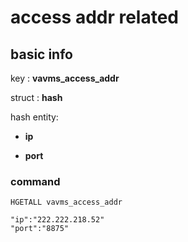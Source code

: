 # access addr related 

## basic info

key : **vavms_access_addr** 

struct : **hash** 

hash entity:

* **ip**

* **port**

### command 

`HGETALL vavms_access_addr`

```
"ip":"222.222.218.52"
"port":"8875"

```
